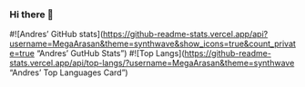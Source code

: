 ### Hi there 👋

<!--
**MegaArasan/MegaArasan** is a ✨ _special_ ✨ repository because its `README.md` (this file) appears on your GitHub profile.

Here are some ideas to get you started:

- 🔭 I’m currently working on ...
- 🌱 I’m currently learning ...
- 👯 I’m looking to collaborate on ...
- 🤔 I’m looking for help with ...
- 💬 Ask me about ...
- 📫 How to reach me: ...
- 😄 Pronouns: ...
- ⚡ Fun fact: ...
-->
#![Andres’ GitHub stats](https://github-readme-stats.vercel.app/api?username=MegaArasan&theme=synthwave&show_icons=true&count_private=true “Andres’ GutHub Stats”)
#![Top Langs](https://github-readme-stats.vercel.app/api/top-langs/?username=MegaArasan&theme=synthwave “Andres’ Top Languages Card”)
